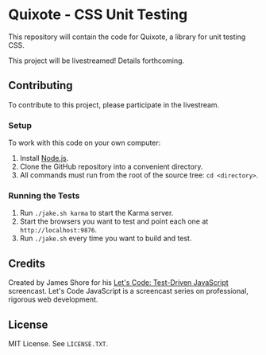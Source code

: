 # Quixote - CSS Unit Testing

This repository will contain the code for Quixote, a library for unit testing CSS. 

This project will be livestreamed! Details forthcoming. 


## Contributing

To contribute to this project, please participate in the livestream.


### Setup

To work with this code on your own computer:

1. Install [Node.js](http://nodejs.org/download/).
2. Clone the GitHub repository into a convenient directory.
3. All commands must run from the root of the source tree: `cd <directory>`.

### Running the Tests

1. Run `./jake.sh karma` to start the Karma server.
2. Start the browsers you want to test and point each one at `http://localhost:9876`.
3. Run `./jake.sh` every time you want to build and test.


## Credits

Created by James Shore for his [Let's Code: Test-Driven JavaScript](http://www.letscodejavascript.com) screencast. Let's Code JavaScript is a screencast series on professional, rigorous web development. 


## License

MIT License. See `LICENSE.TXT`.